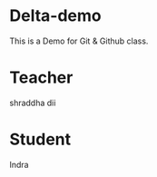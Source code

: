 # Delta-demo

This is a Demo for Git &amp; Github class.

# Teacher

shraddha dii

# Student

Indra
